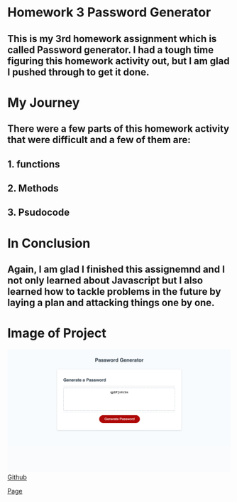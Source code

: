 # Homework 3 Password Generator

## This is my 3rd homework assignment which is called Password generator. I had a tough time figuring this homework activity out, but I am glad I pushed through to get it done.

# My Journey

## There were a few parts of this homework activity that were difficult and a few of them are:

## 1. functions
## 2. Methods
## 3. Psudocode

# In Conclusion

## Again, I am glad I finished this assignemnd and I not only learned about Javascript but I also learned how to tackle problems in the future by laying a plan and attacking things one by one. 

# Image of Project

![hi](assets/photoo.png)
[Github](Github.com/Emilio512)

[Page](Github.com/Emilio512.io/Homework-3-Password-generator-EE)


